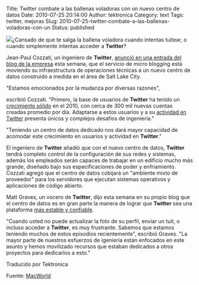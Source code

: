 Title: Twitter combate a las ballenas voladoras con un nuevo centro de datos
Date: 2010-07-25 20:14:00
Author: tektronica
Category: text
Tags: twitter, mejoras
Slug: 2010-07-25-twitter-combate-a-las-ballenas-voladoras-con-un
Status: published

![](http://media.tumblr.com/tumblr_l653d6P9in1qctm3h.png)¿Cansado de que
te salga la ballena voladora cuando intentas tuitear, o cuando
simplemente intentas acceder a **Twitter**?



</p>

Jean-Paul Cozzati, un ingeniero de **Twitter**, [anunció en una entrada
del blog de la
empresa](http://engineering.twitter.com/2010/07/room-to-grow-twitter-data-center.html)
esta semana, que el servicio de micro blogging está moviendo su
infraestructura de operaciones técnicas a un nuevo centro de datos
construido a medida en el área de Salt Lake City.



</p>

<!-- more -->"Estamos emocionados por la mudanza por diversas razones",
escribió Cozzati. "Primero, la base de usuarios de **Twitter** ha tenido
un [crecimiento
sólido](http://www.computerworld.com/s/article/9177835/Twitterverse_explodes_with_2B_tweets_in_May)
en el 2010, con cerca de 300 mil nuevas cuentas creadas promedio por
día. Adaptarse a estos usuarios y a su [actividad en
Twitter](http://www.computerworld.com/s/article/9149845/Twitter_seen_holding_up_under_barrage_of_Apple_iPad_tweets)
presenta únicos y complejos desafíos de ingeniería."



</p>

"Teniendo un centro de datos dedicado nos dará mayor capacidad de
acomodar este crecimiento en usuarios y actividad en **Twitter**."



</p>

El ingeniero de **Twitter** añadió que con el nuevo centro de datos,
**Twitter** tendrá completo control de la configuración de sus redes y
sistemas, además los empleados serán capaces de trabajar en un edificio
mucho más grande, diseñado bajo sus especificaciones de poder y
enfriamiento. Cozzati agregó que el centro de datos cobijará un
"ambiente mixto de proveedor" para los servidores que ejecutan sistemas
operativos y aplicaciones de código abierto.



</p>

Matt Graves, un vocero de **Twitter**, dijo esta semana en su propio
blog que el centro de datos es en gran parte la manera de lograr que
**Twitter** sea una plataforma [más estable y
confiable](http://www.computerworld.com/s/article/9161118/Twitter_users_send_50_million_tweets_a_day).



</p>

"Cuando usted no puede actualizar la foto de su perfil, enviar un tuit,
o incluso acceder a **Twitter**, es muy frustrante. Sabemos que estamos
teniendo muchos de estos episodios recientemente", escribió Graves. "La
mayor parte de nuestros esfuerzos de igeniería están enfocados en este
asunto y hemos movilizado recursos que estaban dedicados a otros
proyectos para dedicarlos a esto."



</p>

Traducido por Tektronica



</p>

Fuente:
[MacWorld](http://www.macworld.com/article/152886/2010/07/twitter.html?lsrc=rss_main)

</p>

